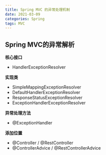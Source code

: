 ```yaml
---
title: Spring MVC 的异常处理机制
date: 2021-03-09
categories: Spring
tags: MVC
---
```


## Spring MVC的异常解析

**核心接口**

- HandlerExceptionResolver

**实现类**

- SimpleMappingExceptionResolver
- DefaultHandlerExceptionResolver
- ResponseStatusExceptionResolver
- ExceptionHandlerExceptionResolver

**异常处理方法**

- @ExceptionHandler

**添加位置**

- @Controller / @RestController
- @ControllerAdvice / @RestControllerAdvice
